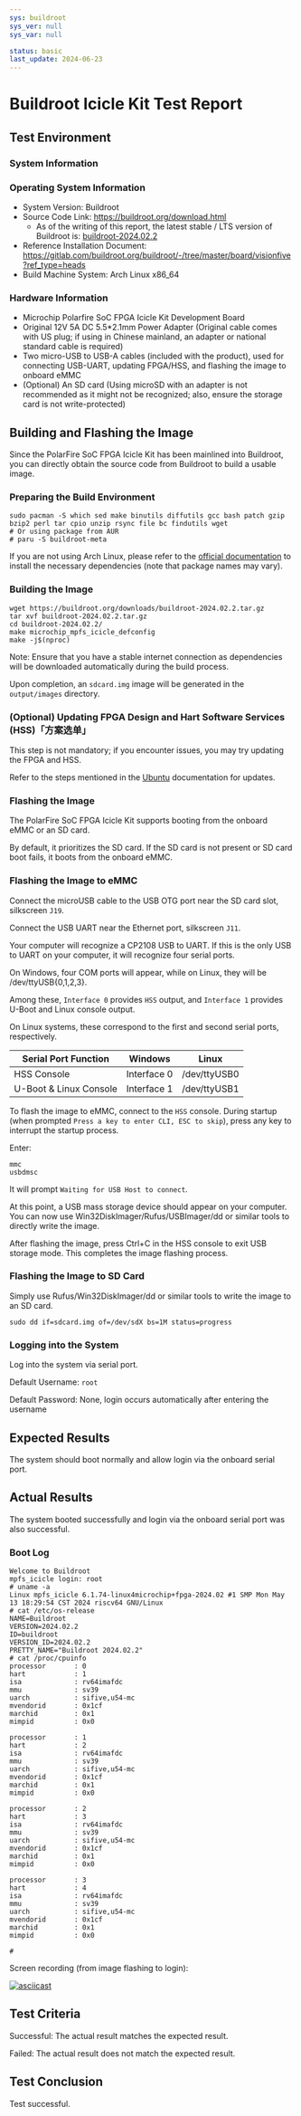 ```yaml
---
sys: buildroot
sys_ver: null
sys_var: null

status: basic
last_update: 2024-06-23
---
```


# Buildroot Icicle Kit Test Report

## Test Environment

### System Information

### Operating System Information

- System Version: Buildroot
- Source Code Link: https://buildroot.org/download.html
    - As of the writing of this report, the latest stable / LTS version of Buildroot is: [buildroot-2024.02.2](https://buildroot.org/downloads/buildroot-2024.02.2.tar.gz)
- Reference Installation Document: https://gitlab.com/buildroot.org/buildroot/-/tree/master/board/visionfive?ref_type=heads
- Build Machine System: Arch Linux x86_64

### Hardware Information

- Microchip Polarfire SoC FPGA Icicle Kit Development Board
- Original 12V 5A DC 5.5*2.1mm Power Adapter (Original cable comes with US plug; if using in Chinese mainland, an adapter or national standard cable is required)
- Two micro-USB to USB-A cables (included with the product), used for connecting USB-UART, updating FPGA/HSS, and flashing the image to onboard eMMC
- (Optional) An SD card (Using microSD with an adapter is not recommended as it might not be recognized; also, ensure the storage card is not write-protected)

## Building and Flashing the Image

Since the PolarFire SoC FPGA Icicle Kit has been mainlined into Buildroot, you can directly obtain the source code from Buildroot to build a usable image.

### Preparing the Build Environment

```shell
sudo pacman -S which sed make binutils diffutils gcc bash patch gzip bzip2 perl tar cpio unzip rsync file bc findutils wget
# Or using package from AUR
# paru -S buildroot-meta
```

If you are not using Arch Linux, please refer to the [official documentation](https://buildroot.org/downloads/manual/manual.html#requirement) to install the necessary dependencies (note that package names may vary).

### Building the Image

```shell
wget https://buildroot.org/downloads/buildroot-2024.02.2.tar.gz
tar xvf buildroot-2024.02.2.tar.gz
cd buildroot-2024.02.2/
make microchip_mpfs_icicle_defconfig
make -j$(nproc)
```

Note: Ensure that you have a stable internet connection as dependencies will be downloaded automatically during the build process.

Upon completion, an `sdcard.img` image will be generated in the `output/images` directory.

### (Optional) Updating FPGA Design and Hart Software Services (HSS)「方案选单」

This step is not mandatory; if you encounter issues, you may try updating the FPGA and HSS.

Refer to the steps mentioned in the [Ubuntu](../Ubuntu/README.md) documentation for updates.

### Flashing the Image

The PolarFire SoC FPGA Icicle Kit supports booting from the onboard eMMC or an SD card.

By default, it prioritizes the SD card. If the SD card is not present or SD card boot fails, it boots from the onboard eMMC.

### Flashing the Image to eMMC

Connect the microUSB cable to the USB OTG port near the SD card slot, silkscreen `J19`.

Connect the USB UART near the Ethernet port, silkscreen `J11`.

Your computer will recognize a CP2108 USB to UART. If this is the only USB to UART on your computer, it will recognize four serial ports.

On Windows, four COM ports will appear, while on Linux, they will be /dev/ttyUSB{0,1,2,3}.

Among these, `Interface 0` provides `HSS` output, and `Interface 1` provides U-Boot and Linux console output.

On Linux systems, these correspond to the first and second serial ports, respectively.

| Serial Port Function   | Windows     | Linux        |
|------------------------|-------------|--------------|
| HSS Console            | Interface 0 | /dev/ttyUSB0 |
| U-Boot & Linux Console | Interface 1 | /dev/ttyUSB1 |

To flash the image to eMMC, connect to the `HSS` console. During startup (when prompted `Press a key to enter CLI, ESC to skip`), press any key to interrupt the startup process.

Enter:

```
mmc
usbdmsc
```

It will prompt `Waiting for USB Host to connect`.

At this point, a USB mass storage device should appear on your computer. You can now use Win32DiskImager/Rufus/USBImager/dd or similar tools to directly write the image.

After flashing the image, press Ctrl+C in the HSS console to exit USB storage mode. This completes the image flashing process.

### Flashing the Image to SD Card

Simply use Rufus/Win32DiskImager/dd or similar tools to write the image to an SD card.

```shell
sudo dd if=sdcard.img of=/dev/sdX bs=1M status=progress
```

### Logging into the System

Log into the system via serial port.

Default Username: `root`

Default Password: None, login occurs automatically after entering the username

## Expected Results

The system should boot normally and allow login via the onboard serial port.

## Actual Results

The system booted successfully and login via the onboard serial port was also successful.

### Boot Log

```log
Welcome to Buildroot
mpfs_icicle login: root
# uname -a
Linux mpfs_icicle 6.1.74-linux4microchip+fpga-2024.02 #1 SMP Mon May 13 18:29:54 CST 2024 riscv64 GNU/Linux
# cat /etc/os-release
NAME=Buildroot
VERSION=2024.02.2
ID=buildroot
VERSION_ID=2024.02.2
PRETTY_NAME="Buildroot 2024.02.2"
# cat /proc/cpuinfo
processor       : 0
hart            : 1
isa             : rv64imafdc
mmu             : sv39
uarch           : sifive,u54-mc
mvendorid       : 0x1cf
marchid         : 0x1
mimpid          : 0x0

processor       : 1
hart            : 2
isa             : rv64imafdc
mmu             : sv39
uarch           : sifive,u54-mc
mvendorid       : 0x1cf
marchid         : 0x1
mimpid          : 0x0

processor       : 2
hart            : 3
isa             : rv64imafdc
mmu             : sv39
uarch           : sifive,u54-mc
mvendorid       : 0x1cf
marchid         : 0x1
mimpid          : 0x0

processor       : 3
hart            : 4
isa             : rv64imafdc
mmu             : sv39
uarch           : sifive,u54-mc
mvendorid       : 0x1cf
marchid         : 0x1
mimpid          : 0x0

#
```

Screen recording (from image flashing to login):

[![asciicast](https://asciinema.org/a/js18pAh0YMTp0g9bQD1tXsBgH.svg)](https://asciinema.org/a/js18pAh0YMTp0g9bQD1tXsBgH)

## Test Criteria

Successful: The actual result matches the expected result.

Failed: The actual result does not match the expected result.

## Test Conclusion

Test successful.
